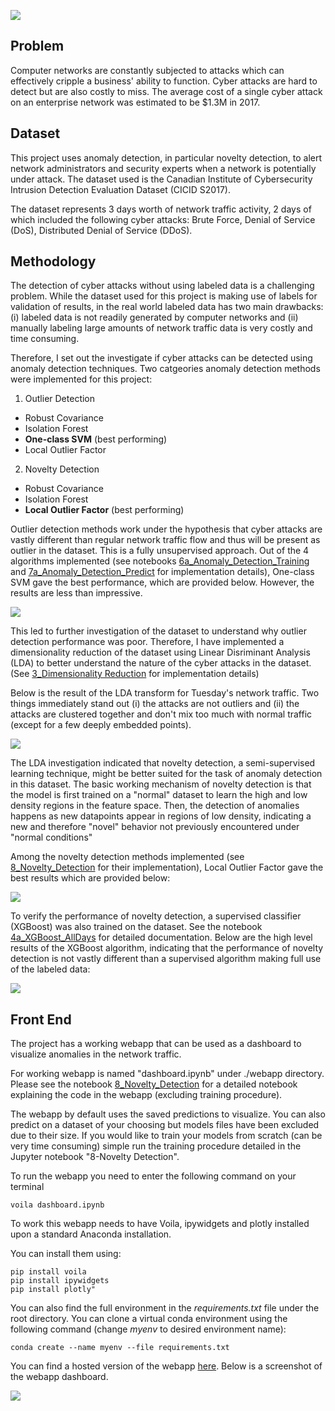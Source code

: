 <p class="aligncenter">
<img src="./webapp/figures/header.jpg" align="middle" >
</p>

## Problem

Computer networks are constantly subjected to attacks which can effectively cripple a business' ability to function. Cyber attacks are hard to detect but are also costly to miss. The average cost of a single cyber attack on an enterprise network was estimated to be $1.3M in 2017.

## Dataset 

This project uses anomaly detection, in particular novelty detection, to alert network administrators and security experts when a network is potentially under attack. The dataset used is the Canadian Institute of Cybersecurity Intrusion Detection Evaluation Dataset (CICID S2017).

The dataset represents 3 days worth of network traffic activity, 2 days of which included the following cyber attacks: Brute Force, Denial of Service (DoS), Distributed Denial of Service (DDoS).

## Methodology

The detection of cyber attacks without using labeled data is a challenging problem. While the dataset used for this project is making use of labels for validation of results, in the real world labeled data has two main drawbacks: (i) labeled data is not readily generated by computer networks and (ii) manually labeling large amounts of network traffic data is very costly and time consuming.

Therefore, I set out the investigate if cyber attacks can be detected using anomaly detection techniques. Two catgeories anomaly detection methods were implemented for this project:

1. Outlier Detection
 * Robust Covariance
 * Isolation Forest
 * **One-class SVM** (best performing)
 * Local Outlier Factor
  
2. Novelty Detection
 * Robust Covariance
 * Isolation Forest
 * **Local Outlier Factor** (best performing)
 
Outlier detection methods work under the hypothesis that cyber attacks are vastly different than regular network traffic flow and thus will be present as outlier in the dataset. This is a fully unsupervised approach. Out of the 4 algorithms implemented (see notebooks [6a_Anomaly_Detection_Training](https://github.com/emirka/insight/blob/master/notebooks/6a_Anomaly_Detection_Training.ipynb) and [7a_Anomaly_Detection_Predict](https://github.com/emirka/insight/blob/master/notebooks/7a_Anomaly_Detection_Predict.ipynb) for implementation details), One-class SVM gave the best performance, which are provided below. However, the results are less than impressive.

<p class="aligncenter">
<img src="./webapp/figures/outlier_detection_results.PNG" align="middle" >
</p>

This led to further investigation of the dataset to understand why outlier detection performance was poor. Therefore, I have implemented a dimensionality reduction of the dataset using Linear Disriminant Analysis (LDA) to better understand the nature of the cyber attacks in the dataset. (See [3_Dimensionality Reduction](https://github.com/emirka/insight/blob/master/notebooks/3_Dimensionality%20Reduction.ipynb) for implementation details)

Below is the result of the LDA transform for Tuesday's network traffic. Two things immediately stand out (i) the attacks are not outliers and (ii) the attacks are clustered together and don't mix too much with normal traffic (except for a few deeply embedded points).

<p class="aligncenter">
<img src="./webapp/figures/lda_Tuesday.PNG" align="middle" >
</p>

The LDA investigation indicated that novelty detection, a semi-supervised learning technique, might be better suited for the task of anomaly detection in this dataset. The basic working mechanism of novelty detection is that the model is first trained on a "normal" dataset to learn the high and low density regions in the feature space. Then, the detection of anomalies happens as new datapoints appear in regions of low density, indicating a new and therefore "novel" behavior not previously encountered under "normal conditions"

Among the novelty detection methods implemented (see [8_Novelty_Detection](https://github.com/emirka/insight/blob/master/notebooks/8_Novelty_Detection.ipynb) for their implementation), Local Outlier Factor gave the best results which are provided below:

<p class="aligncenter">
<img src="./webapp/figures/novelty_detection_results.PNG" align="middle" >
</p>

To verify the performance of novelty detection, a supervised classifier (XGBoost) was also trained on the dataset. See the notebook [4a_XGBoost_AllDays](https://github.com/emirka/insight/blob/master/notebooks/4a_XGBoost_All_Days.ipynb) for detailed documentation. Below are the high level results of the XGBoost algorithm, indicating that the performance of novelty detection is not vastly different than a supervised algorithm making full use of the labeled data:

<p class="aligncenter">
<img src="./webapp/figures/xgboost_results.PNG" align="middle" >
</p>

## Front End

The project has a working webapp that can be used as a dashboard to visualize anomalies in the network traffic.

For working webapp is named "dashboard.ipynb" under ./webapp directory. Please see the notebook [8_Novelty_Detection](https://github.com/emirka/insight/blob/master/notebooks/8_Novelty_Detection.ipynb) for a detailed notebook explaining the code in the webapp (excluding training procedure).

The webapp by default uses the saved predictions to visualize. You can also predict on a dataset of your choosing but models files have been excluded due to their size. If you would like to train your models from scratch (can be very time consuming) simple run the training procedure detailed in the Jupyter notebook "8-Novelty Detection".

To run the webapp you need to enter the following command on your terminal

    voila dashboard.ipynb
    
To work this webapp needs to have Voila, ipywidgets and plotly installed upon a standard Anaconda installation.

You can install them using:

    pip install voila
    pip install ipywidgets
    pip install plotly"
    
You can also find the full environment in the _requirements.txt_ file under the root directory. You can clone a virtual conda environment using the following command (change _myenv_ to desired environment name):

    conda create --name myenv --file requirements.txt

You can find a hosted version of the webapp [here](http://flagit.live:8866/). Below is a screenshot of the webapp dashboard.

<p class="aligncenter">
<img src="./webapp/figures/screenshot.PNG" align="middle" >
</p>
